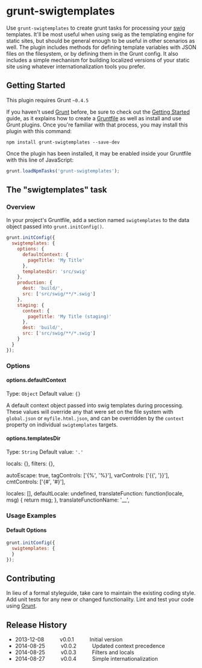 # grunt-swigtemplates

Use `grunt-swigtemplates` to create grunt tasks for processing your [swig](http://paularmstrong.github.io/swig/)
templates. It'll be most useful when using swig as the templating engine for static sites, but should be general enough
to be useful in other scenarios as well. The plugin includes methods for defining template variables with JSON files
on the filesystem, or by defining them in the Grunt config. It also includes a simple mechanism for building localized
versions of your static site using whatever internationalization tools you prefer.


## Getting Started
This plugin requires Grunt `~0.4.5`

If you haven't used [Grunt](http://gruntjs.com/) before, be sure to check out the [Getting Started](http://gruntjs.com/getting-started) guide, as it explains how to create a [Gruntfile](http://gruntjs.com/sample-gruntfile) as well as install and use Grunt plugins. Once you're familiar with that process, you may install this plugin with this command:

```shell
npm install grunt-swigtemplates --save-dev
```

Once the plugin has been installed, it may be enabled inside your Gruntfile with this line of JavaScript:

```js
grunt.loadNpmTasks('grunt-swigtemplates');
```

## The "swigtemplates" task

### Overview
In your project's Gruntfile, add a section named `swigtemplates` to the data object passed into `grunt.initConfig()`.

```js
grunt.initConfig({
  swigtemplates: {
    options: {
      defaultContext: {
        pageTitle: 'My Title'
      },
      templatesDir: 'src/swig'
    },
    production: {
      dest: 'build/',
      src: ['src/swig/**/*.swig']
    },
    staging: {
      context: {
        pageTitle: 'My Title (staging)'
      },
      dest: 'build/',
      src: ['src/swig/**/*.swig']
    }
  }
});
```

### Options

#### options.defaultContext
Type: `Object`
Default value: `{}`

A default context object passed into swig templates during processing. These values will override any that were
set on the file system with `global.json` or `myfile.html.json`, and can be overridden by the `context` property
on individual `swigtemplates` targets.

#### options.templatesDir
Type: `String`
Default value: `'.'`

locals: {},
filters: {},

autoEscape: true,
tagControls: ['{%', '%}'],
varControls: ['{{', '}}'],
cmtControls: ['{#', '#}'],

locales: [],
defaultLocale: undefined,
translateFunction: function(locale, msg) { return msg; },
translateFunctionName: '__', 



### Usage Examples

#### Default Options

```js
grunt.initConfig({
  swigtemplates: {
  }
});

```

## Contributing
In lieu of a formal styleguide, take care to maintain the existing coding style. Add unit tests for any new or changed functionality. Lint and test your code using [Grunt](http://gruntjs.com/).


## Release History

 * 2013-12-08   v0.0.1   Initial version
 * 2014-08-25   v0.0.2   Updated context precedence
 * 2014-08-25   v0.0.3   Filters and locals
 * 2014-08-27   v0.0.4   Simple internationalization
